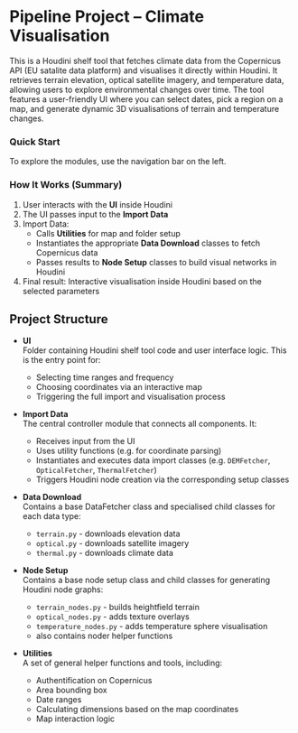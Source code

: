 # Pipeline Project – Climate Visualisation

This is a Houdini shelf tool that fetches climate data from the Copernicus API (EU satalite data platform) and visualises it directly within Houdini. It retrieves terrain elevation, optical satellite imagery, and temperature data, allowing users to explore environmental changes over time. The tool features a user-friendly UI where you can select dates, pick a region on a map, and generate dynamic 3D visualisations of terrain and temperature changes.

### Quick Start

To explore the modules, use the navigation bar on the left.

### How It Works (Summary)

1. User interacts with the **UI** inside Houdini
2. The UI passes input to the **Import Data**
3. Import Data:
    - Calls **Utilities** for map and folder setup
    - Instantiates the appropriate **Data Download** classes to fetch Copernicus data
    - Passes results to **Node Setup** classes to build visual networks in Houdini
4. Final result: Interactive visualisation inside Houdini based on the selected parameters


## Project Structure

- **UI**  
  Folder containing Houdini shelf tool code and user interface logic. This is the entry point for:
    - Selecting time ranges and frequency
    - Choosing coordinates via an interactive map
    - Triggering the full import and visualisation process

- **Import Data**  
  The central controller module that connects all components. It:
    - Receives input from the UI
    - Uses utility functions (e.g. for coordinate parsing)
    - Instantiates and executes data import classes (e.g. `DEMFetcher`, `OpticalFetcher`, `ThermalFetcher`)
    - Triggers Houdini node creation via the corresponding setup classes

- **Data Download**  
  Contains a base DataFetcher class and specialised child classes for each data type:
    - `terrain.py` - downloads elevation data
    - `optical.py` - downloads satellite imagery
    - `thermal.py` - downloads climate data

- **Node Setup**  
  Contains a base node setup class and child classes for generating Houdini node graphs:
    - `terrain_nodes.py` - builds heightfield terrain
    - `optical_nodes.py` - adds texture overlays
    - `temperature_nodes.py` - adds temperature sphere visualisation
    - also contains noder helper functions

- **Utilities**  
  A set of general helper functions and tools, including:
    - Authentification on Copernicus
    - Area bounding box 
    - Date ranges
    - Calculating dimensions based on the map coordinates
    - Map interaction logic

